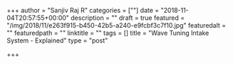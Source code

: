 +++
author = "Sanjiv Raj R"
categories = [""]
date = "2018-11-04T20:57:55+00:00"
description = ""
draft = true
featured = "/img/2018/11/e263f915-b450-42b5-a240-e9fcbf3c7f10.jpg"
featuredalt = ""
featuredpath = ""
linktitle = ""
tags = []
title = "Wave Tuning Intake System - Explained"
type = "post"

+++
